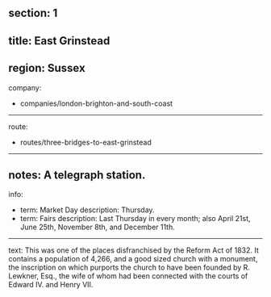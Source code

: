 section: 1
----
title: East Grinstead
----
region: Sussex
----
company:
- companies/london-brighton-and-south-coast
----
route:
- routes/three-bridges-to-east-grinstead
----
notes: A telegraph station.
----
info:
- term: Market Day
  description: Thursday.
- term: Fairs
  description: Last Thursday in every month; also April 21st, June 25th, November 8th, and December 11th.
----
text: This was one of the places disfranchised by the Reform Act of 1832. It contains a population of 4,266, and a good sized church with a monument, the inscription on which purports the church to have been founded by R. Lewkner, Esq., the wife of whom had been connected with the courts of Edward IV. and Henry VII.

